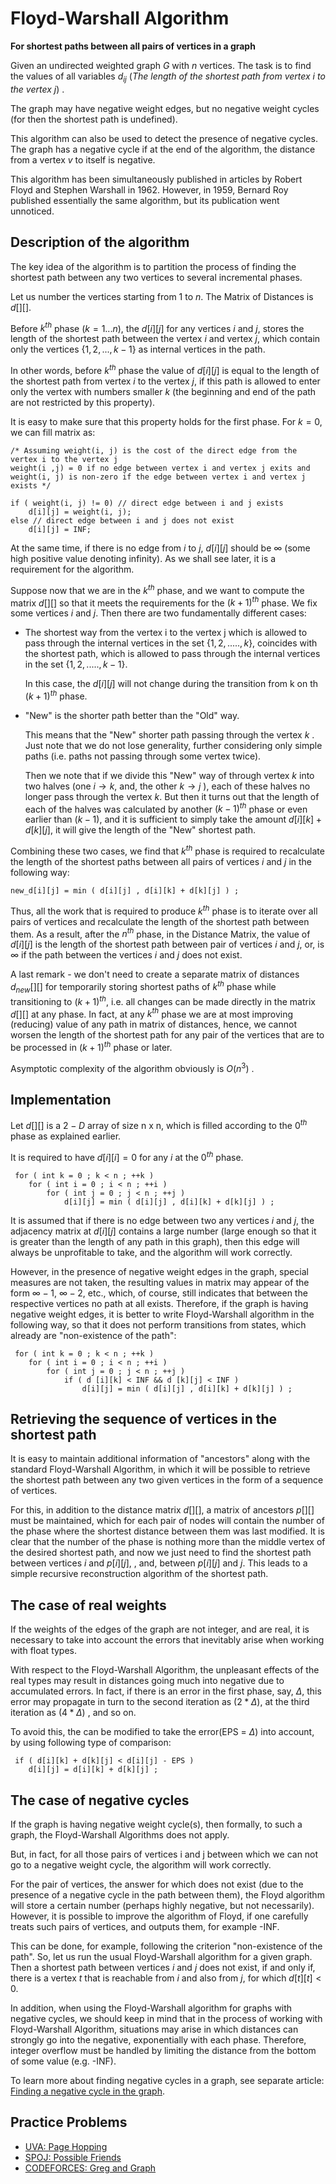 <!--?title Floyd-Warshall algorithm -->

# Floyd-Warshall Algorithm

**For shortest paths between all pairs of vertices in a graph**

Given an undirected weighted graph $G$ with $n$ vertices. The task is to find the values of all variables $d_{ij}$ (<i>The length of the shortest path from vertex i to the vertex j</i>) .

The graph may have negative weight edges, but no negative weight cycles (for then the shortest path is undefined).

This algorithm can also be used to detect the presence of negative cycles. The graph has a negative cycle if at the end of the algorithm, the distance from a vertex $v$ to itself is negative. 

This algorithm has been simultaneously published in articles by  Robert Floyd and Stephen Warshall in 1962. However, in 1959, Bernard Roy published essentially the same algorithm, but its publication went unnoticed.

## Description of the algorithm

The key idea of the algorithm is to partition the process of finding the shortest path between any two vertices to several incremental phases.

Let us number the vertices starting from 1 to $n$.
The Matrix of Distances is $d[ ][ ]$.

Before $k^{th}$ phase $( k = 1 ... n )$, the $d[i][j]$ for any vertices $i$ and $j$, stores the length of the shortest path between the vertex $i$ and vertex $j$, which contain only the vertices {${1, 2, ..., k-1}$} as internal vertices in the path.

In other words, before $k^{th}$ phase the value of $d[i][j]$ is equal to the length of the shortest path from vertex $i$ to the vertex $j$, if this path is allowed to enter only the vertex with numbers smaller $k$ (the beginning and end of the path are not restricted by this property).

It is easy to make sure that this property holds for the first phase. For $k = 0$, we can fill matrix as:
    
    /* Assuming weight(i, j) is the cost of the direct edge from the vertex i to the vertex j
    weight(i ,j) = 0 if no edge between vertex i and vertex j exits and
    weight(i, j) is non-zero if the edge between vertex i and vertex j exists */
    
    if ( weight(i, j) != 0) // direct edge between i and j exists
        d[i][j] = weight(i, j);
    else // direct edge between i and j does not exist
        d[i][j] = INF;

At the same time, if there is no edge from $i$ to $j$, $d[i][j]$ should be $\infty$ (some high positive value denoting infinity). As we shall see later, it is a requirement for the algorithm.

Suppose now that we are in the $k^{th}$ phase, and we want to compute the matrix $d[ ][ ]$ so that it meets the requirements for the $(k + 1)^{th}$ phase. We fix some vertices $i$ and $j$. Then there are two fundamentally different cases:

* The shortest way from the vertex i to the vertex j which is allowed to pass through the internal vertices in the set {${1, 2, ....., k}$}, coincides with the shortest path, which is allowed to pass through the internal vertices in the set {${1, 2, ....., k-1}$}.
    
    In this case, the $d[i][j]$ will not change during the transition from k on th $(k + 1)^{th}$ phase.

* "New" is the shorter path better than the "Old" way.
    
    This means that the "New" shorter path passing through the vertex $k$ . Just note that we do not lose generality, further considering only simple paths (i.e. paths not passing through some vertex twice).

    Then we note that if we divide this "New" way of through vertex $k$ into two halves (one $i \to k$, and, the other $k \to j$ ), each of these halves no longer pass through the vertex $k$. But then it turns out that the length of each of the halves was calculated by another $(k-1)^{th}$ phase or even earlier than $(k-1)$, and it is sufficient to simply take the amount $d[i][k] + d[k][j]$, it will give the length of the "New" shortest path.

Combining these two cases, we find that $k^{th}$ phase is required to recalculate the length of the shortest paths between all pairs of vertices $i$ and $j$ in the following way:

    new_d[i][j] = min ( d[i][j] , d[i][k] + d[k][j] ) ; 

Thus, all the work that is required to produce $k^{th}$ phase is to iterate over all pairs of vertices and recalculate the length of the shortest path between them. As a result, after the $n^{th}$ phase, in the Distance Matrix, the value of $d[i][j]$ is the length of the shortest path between pair of vertices $i$ and $j$, or, is $\infty$ if the path between the vertices $i$ and $j$ does not exist.

A last remark - we don't need to create a separate matrix of distances $d_{new}[ ][ ]$ for temporarily storing shortest paths of $k^{th}$ phase while transitioning to $(k + 1)^{th}$, i.e. all changes can be made directly in the matrix $d[ ][ ]$ at any phase. In fact, at any $k^{th}$ phase we are at most improving (reducing) value of any path in matrix of distances, hence, we cannot worsen the length of the shortest path for any pair of the vertices that are to be processed in $(k+1)^{th}$ phase or later.

Asymptotic complexity of the algorithm obviously is $O(n^3)$ .

## Implementation

Let $d[][]$ is a $2-D$ array of size n x n, which is filled according to the $0^{th}$ phase as explained earlier.

It is required to have $d[i][i] = 0$ for any $i$ at the $0^{th}$ phase.

     for ( int k = 0 ; k < n ; ++k )
        for ( int i = 0 ; i < n ; ++i )
            for ( int j = 0 ; j < n ; ++j )
                d[i][j] = min ( d[i][j] , d[i][k] + d[k][j] ) ; 

It is assumed that if there is no edge between two any vertices $i$ and $j$, the adjacency matrix at $d[i][j]$ contains a large number (large enough so that it is greater than the length of any path in this graph), then this edge will always be unprofitable to take, and the algorithm will work correctly.

However, in the presence of negative weight edges in the graph, special measures are not taken, the resulting values in matrix may appear of the form $\infty - 1$,  $\infty - 2$, etc., which, of course, still indicates that between the respective vertices no path at all exists. Therefore, if the graph is having negative weight edges, it is better to write Floyd-Warshall algorithm in the following way, so that it does not perform transitions from states, which already are "non-existence of the path":

     for ( int k = 0 ; k < n ; ++k )
        for ( int i = 0 ; i < n ; ++i )
            for ( int j = 0 ; j < n ; ++j )
                if ( d [i][k] < INF && d [k][j] < INF )
                    d[i][j] = min ( d[i][j] , d[i][k] + d[k][j] ) ; 

## Retrieving the sequence of vertices in the shortest path

It is easy to maintain additional information of "ancestors" along with the standard Floyd-Warshall Algorithm, in which it will be possible to retrieve the shortest path between any two given vertices in the form of a sequence of vertices.

For this, in addition to the distance matrix $d[ ][ ]$, a matrix of ancestors $p[ ][ ]$ must be maintained, which for each pair of nodes will contain the number of the phase where the shortest distance between them was last modified. It is clear that the number of the phase is nothing more than the middle vertex of the desired shortest path, and now we just need to find the shortest path between vertices $i$ and $p[i][j]$, , and, between $p[i][j]$ and $j$. This leads to a simple recursive reconstruction algorithm of the shortest path.

## The case of real weights

If the weights of the edges of the graph are not integer, and are real, it is necessary to take into account the errors that inevitably arise when working with float types.

With respect to the Floyd-Warshall Algorithm, the unpleasant effects of the real types may result in distances going much into negative due to accumulated errors. In fact, if there is an error in the first phase, say, $\Delta$, this error may propagate in turn to the second iteration  as $(2 * \Delta)$, at the third iteration as $(4 * \Delta)$ , and so on.

To avoid this, the  can be modified to take the error(EPS = $\Delta$) into account, by using following type of comparison:

     if ( d[i][k] + d[k][j] < d[i][j] - EPS )
        d[i][j] = d[i][k] + d[k][j] ; 

## The case of negative cycles

If the graph is having negative weight cycle(s), then formally, to such a graph, the Floyd-Warshall Algorithms does not apply.

But, in fact, for all those pairs of vertices i and j between which we can not go to a negative weight cycle, the algorithm will work correctly.

For the pair of vertices, the answer for which does not exist (due to the presence of a negative cycle in the path between them), the Floyd algorithm will store a certain number (perhaps highly negative, but not necessarily). However, it is possible to improve the algorithm of Floyd, if one carefully treats such pairs of vertices, and outputs them, for example -INF.

This can be done, for example, following the criterion "non-existence of the path". So, let us run the usual Floyd-Warshall algorithm for a given graph. Then a shortest path between vertices $i$ and $j$ does not exist, if and only if, there is a vertex $t$ that is reachable from $i$ and also from $j$, for which $d[t][t] \lt 0$.

In addition, when using the Floyd-Warshall algorithm for graphs with negative cycles, we should keep in mind that in the process of working with Floyd-Warshall Algorithm, situations may arise in which distances can strongly go into the negative, exponentially with each phase. Therefore, integer overflow must be handled by limiting the distance from the bottom of some value (e.g. -INF).

To learn more about finding negative cycles in a graph, see separate article: [Finding a negative cycle in the graph](./graph/finding-negative-cycle-in-graph.html).

## Practice Problems
 - [UVA: Page Hopping](https://uva.onlinejudge.org/index.php?option=onlinejudge&page=show_problem&problem=762)
 - [SPOJ: Possible Friends](http://www.spoj.com/problems/SOCIALNE/)
 - [CODEFORCES: Greg and Graph](http://codeforces.com/problemset/problem/295/B)
 
